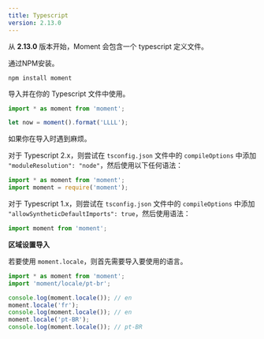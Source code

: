 ```yaml
---
title: Typescript
version: 2.13.0
---
```


从 **2.13.0** 版本开始，Moment 会包含一个 typescript 定义文件。

通过NPM安装。
```
npm install moment
```

导入并在你的 Typescript 文件中使用。
<!-- skip-example -->

```javascript
import * as moment from 'moment';

let now = moment().format('LLLL');
```

如果你在导入时遇到麻烦。

对于 Typescript 2.x，则尝试在 ```tsconfig.json``` 文件中的 ```compileOptions``` 中添加 ```"moduleResolution": "node"```，然后使用以下任何语法：

<!-- skip-example -->

```javascript
import * as moment from 'moment';
import moment = require('moment');
```

对于 Typescript 1.x，则尝试在 ```tsconfig.json``` 文件中的 ```compileOptions``` 中添加 ```"allowSyntheticDefaultImports": true```，然后使用语法：

<!-- skip-example -->

```javascript
import moment from 'moment';
```

**区域设置导入**

若要使用 `moment.locale`，则首先需要导入要使用的语言。

<!-- skip-example -->

```javascript
import * as moment from 'moment';
import 'moment/locale/pt-br';

console.log(moment.locale()); // en
moment.locale('fr');
console.log(moment.locale()); // en
moment.locale('pt-BR');
console.log(moment.locale()); // pt-BR
```

